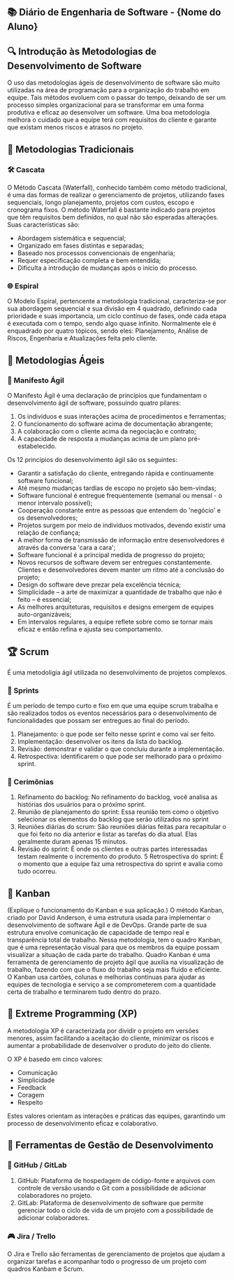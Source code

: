 ## 📚 Diário de Engenharia de Software - {Nome do Aluno}

## 🔍 Introdução às Metodologias de Desenvolvimento de Software

O uso das metodologias ágeis de desenvolvimento de software são muito utilizadas na área de programação para a organização do trabalho em equipe. Tais métodos evoluem com o passar do tempo, deixando de ser um processo simples organizacional para se transformar em uma forma produtiva e eficaz ao desenvolver um software. Uma boa metodologia melhora o cuidado que a equipe terá com requisitos do cliente e garante que existam menos riscos e atrasos no projeto.

## 📖 Metodologias Tradicionais

### 🛠️ Cascata
 
O Método Cascata (Waterfall), conhecido também como método tradicional, é uma das formas de realizar o gerenciamento de projetos, utilizando fases sequenciais, longo planejamento, projetos com custos, escopo e cronograma fixos. O método Waterfall é bastante indicado para projetos que têm requisitos bem definidos, no qual não são esperadas alterações. Suas características são:
* Abordagem sistemática e sequencial;
* Organizado em fases distintas e separadas;
* Baseado nos processos convencionais de engenharia;
* Requer especificação completa e bem entendida;
* Dificulta a introdução de mudanças após o início do processo.

### 🌐 Espiral

O Modelo Espiral, pertencente a metodologia tradicional, caracteriza-se por sua abordagem sequencial e sua divisão em 4 quadrado, definindo cada prioridade e suas importancia, um ciclo contínuo de fases, onde cada etapa é executada com o tempo, sendo algo quase infinito. Normalmente ele é enquadrado por quatro tópicos, sendo eles: Planejamento, Análise de Riscos, Engenharia e Atualizações feita pelo cliente.

## 💪 Metodologias Ágeis

### 📖 Manifesto Ágil
O Manifesto Ágil é uma declaração de princípios que fundamentam o desenvolvimento ágil de software, possuindo quatro pilares:

1. Os indivíduos e suas interações acima de procedimentos e ferramentas;
2. O funcionamento do software acima de documentação abrangente;
3. A colaboração com o cliente acima da negociação e contrato;
4. A capacidade de resposta a mudanças acima de um plano pré-estabelecido.

Os 12 princípios do desenvolvimento ágil são os seguintes:

* Garantir a satisfação do cliente, entregando rápida e continuamente software funcional;
* Até mesmo mudanças tardias de escopo no projeto são bem-vindas;
* Software funcional é entregue frequentemente (semanal ou mensal - o menor intervalo possível);
* Cooperação constante entre as pessoas que entendem do 'negócio' e os desenvolvedores;
* Projetos surgem por meio de indivíduos motivados, devendo existir uma relação de confiança;
* A melhor forma de transmissão de informação entre desenvolvedores é através da conversa 'cara a cara';
* Software funcional é a principal medida de progresso do projeto;
* Novos recursos de software devem ser entregues constantemente. Clientes e desenvolvedores devem manter um ritmo até a conclusão do projeto;
* Design do software deve prezar pela excelência técnica;
* Simplicidade – a arte de maximizar a quantidade de trabalho que não é feito – é essencial;
* As melhores arquiteturas, requisitos e designs emergem de equipes auto-organizáveis;
* Em intervalos regulares, a equipe reflete sobre como se tornar mais eficaz e então refina e ajusta seu comportamento.

## 🏆 Scrum
É uma metodoligia ágil utilizada no desenvolvimento de projetos complexos.

### 📅 Sprints
É um período de tempo curto e fixo em que uma equipe scrum trabalha e são realizados todos os eventos necessários para o desenvolvimento de funcionalidades que possam ser entregues ao final do período.
1. Planejamento: o que pode ser feito nesse sprint e como vai ser feito.
2. Implementação: desenvolver os itens da lista do backlog.
3. Revisão: demonstrar e validar o que concluiu durante a implementação.
4. Retrospectiva: identificarem o que pode ser melhorado para o próximo sprint.

### 💬 Cerimônias
1. Refinamento do backlog:
No refinamento do backlog, você analisa as histórias dos usuários para o próximo sprint.
2. Reunião de planejamento do sprint:
Essa reunião tem como o objetivo selecionar os elementos do backlog que serão utilizados no sprint
3. Reuniões diárias do scrum:
São reuniões diárias feitas para recapitular o que foi feito no dia anterior e listar as tarefas do dia atual. Elas geralmente duram apenas 15 minutos.
4. Revisão do sprint:
É onde os clientes e outras partes interessadas testam realmente o incremento do produto.
5 Retrospectiva do sprint:
É o momento que a equipe faz uma retrospectiva do sprint e avalia como tudo ocorreu.

## 🎯 Kanban
(Explique o funcionamento do Kanban e sua aplicação.)
O método Kanban, criado por David Anderson, é uma estrutura usada para implementar o desenvolvimento de software Ágil e de DevOps. Grande parte de sua estrutura envolve comunicação de capacidade de tempo real e transparência total de trabalho. Nessa metodologia, tem o quadro Kanban, que é uma representação visual para que os membros da equipe possam visualizar a situação de cada parte do trabalho.
Quadro Kanban é uma ferramenta de gerenciamento de projeto ágil que auxilia na visualização de trabalho, fazendo com que o fluxo do trabalho seja mais fluido e eficiente. O Kanban usa cartões, colunas e melhorias contínuas para ajudar as equipes de tecnologia e serviço a se comprometerem com a quantidade certa de trabalho e terminarem tudo dentro do prazo.

## 🚀 Extreme Programming (XP)

A metodologia XP é caracterizada por dividir o projeto em versões menores, assim facilitando a aceitação do cliente, minimizar os riscos e aumentar a probabilidade de desenvolver o produto do jeito do cliente.

O XP é basedo em cinco valores:
* Comunicação
* Simplicidade
* Feedback
* Coragem
* Respeito

Estes valores orientam as interações e práticas das equipes, garantindo um processo de desenvolvimento eficaz e colaborativo.


## 🔧 Ferramentas de Gestão de Desenvolvimento

### 💪 GitHub / GitLab
1. GitHub: Plataforma de hospedagem de código-fonte e arquivos com controle de versão usando o Git com a possibilidade de adicionar colaboradores no projeto.
2. GitLab: Plataforma de desenvolvimento de software que permite gerenciar todo o ciclo de vida de um projeto com a possibilidade de adicionar colaboradores.

### 🎮 Jira / Trello
O Jira e Trello são ferramentas de gerenciamento de projetos  que ajudam a organizar tarefas e acompanhar todo o progresso  de um projeto com quadros Kanbam e Scrum.
